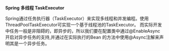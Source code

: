 **Spring 多线程 TaskExecutor**

Spring通过任务执行器（TaskExecutor）来实现多线程和并发编程。使用ThreadPoolTaskExecutor可实现一个基于线程池的TaskExecutor。
而实际开发中任务一般是非阻碍的，即异步的，所以我们要在配置类中通过@EnableAsync开启对异步任务的支持,并通过在实际执行的Bean
的方法中使用@Async注解来声明其是一个异步任务。